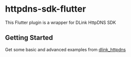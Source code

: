 # httpdns-sdk-flutter

This Flutter plugin is a wrapper for DLink HttpDNS SDK

## Getting Started
Get some basic and advanced examples from [dlink_httpdns](https://pub.dev/packages/dlink_httpdns)
